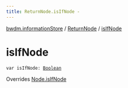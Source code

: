 ```yaml
---
title: ReturnNode.isIfNode - 
---
```


[bwdm.informationStore](../index.html) / [ReturnNode](index.html) / [isIfNode](./is-if-node.html)

# isIfNode

`var isIfNode: `[`Boolean`](https://kotlinlang.org/api/latest/jvm/stdlib/kotlin/-boolean/index.html)

Overrides [Node.isIfNode](../-node/is-if-node.html)

